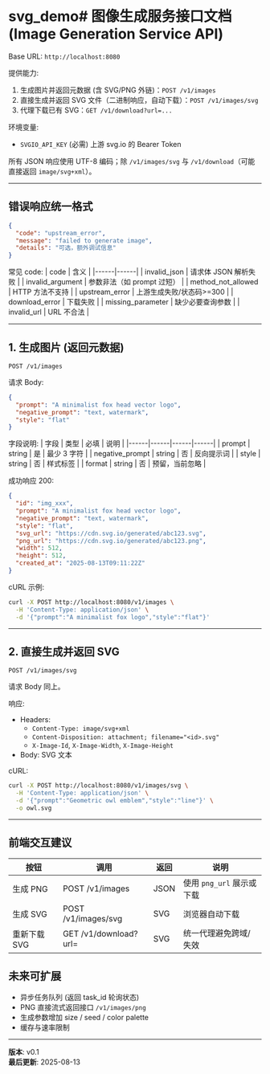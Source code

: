 # svg_demo# 图像生成服务接口文档 (Image Generation Service API)

Base URL: `http://localhost:8080`

提供能力:
1. 生成图片并返回元数据 (含 SVG/PNG 外链)：`POST /v1/images`
2. 直接生成并返回 SVG 文件（二进制响应，自动下载）：`POST /v1/images/svg`
3. 代理下载已有 SVG：`GET /v1/download?url=...`

环境变量:
- `SVGIO_API_KEY` (必需) 上游 svg.io 的 Bearer Token

所有 JSON 响应使用 UTF-8 编码；除 `/v1/images/svg` 与 `/v1/download`（可能直接返回 `image/svg+xml`）。

---
## 错误响应统一格式
```json
{
  "code": "upstream_error",
  "message": "failed to generate image",
  "details": "可选，额外调试信息"
}
```
常见 code:
| code | 含义 |
|------|------|
| invalid_json | 请求体 JSON 解析失败 |
| invalid_argument | 参数非法（如 prompt 过短） |
| method_not_allowed | HTTP 方法不支持 |
| upstream_error | 上游生成失败/状态码>=300 |
| download_error | 下载失败 |
| missing_parameter | 缺少必要查询参数 |
| invalid_url | URL 不合法 |

---
## 1. 生成图片 (返回元数据)
`POST /v1/images`

请求 Body:
```json
{
  "prompt": "A minimalist fox head vector logo",
  "negative_prompt": "text, watermark",
  "style": "flat"
}
```
字段说明:
| 字段 | 类型 | 必填 | 说明 |
|------|------|------|------|
| prompt | string | 是 | 最少 3 字符 |
| negative_prompt | string | 否 | 反向提示词 |
| style | string | 否 | 样式标签 |
| format | string | 否 | 预留，当前忽略 |

成功响应 200:
```json
{
  "id": "img_xxx",
  "prompt": "A minimalist fox head vector logo",
  "negative_prompt": "text, watermark",
  "style": "flat",
  "svg_url": "https://cdn.svg.io/generated/abc123.svg",
  "png_url": "https://cdn.svg.io/generated/abc123.png",
  "width": 512,
  "height": 512,
  "created_at": "2025-08-13T09:11:22Z"
}
```

cURL 示例:
```bash
curl -X POST http://localhost:8080/v1/images \
  -H 'Content-Type: application/json' \
  -d '{"prompt":"A minimalist fox logo","style":"flat"}'
```

---
## 2. 直接生成并返回 SVG
`POST /v1/images/svg`

请求 Body 同上。

响应:
- Headers:
  - `Content-Type: image/svg+xml`
  - `Content-Disposition: attachment; filename="<id>.svg"`
  - `X-Image-Id`, `X-Image-Width`, `X-Image-Height`
- Body: SVG 文本

cURL:
```bash
curl -X POST http://localhost:8080/v1/images/svg \
  -H 'Content-Type: application/json' \
  -d '{"prompt":"Geometric owl emblem","style":"line"}' \
  -o owl.svg
```


---
## 前端交互建议
| 按钮 | 调用 | 返回 | 说明 |
|------|------|------|------|
| 生成 PNG | POST /v1/images | JSON | 使用 `png_url` 展示或下载 |
| 生成 SVG | POST /v1/images/svg | SVG | 浏览器自动下载 |
| 重新下载 SVG | GET /v1/download?url= | SVG | 统一代理避免跨域/失效 |


## 未来可扩展
- 异步任务队列 (返回 task_id 轮询状态)
- PNG 直接流式返回接口 `/v1/images/png`
- 生成参数增加 size / seed / color palette
- 缓存与速率限制

---
**版本**: v0.1  
**最后更新**: 2025-08-13
